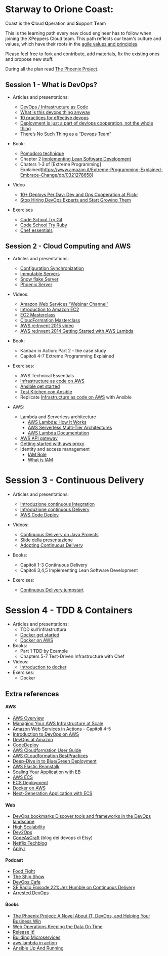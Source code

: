 # Starway to Orione Coast:

Coast is the **C**loud **O**peration and **S**upport **T**eam

This is the learning path every new cloud engineer has to follow when joining the XPeppers Cloud team.
This path reflects our team's culture and values, which have their roots in the [agile values and principles](http://agilemanifesto.org/).

Please feel free to fork and contribute, add materials, fix the existing ones and propose new stuff.

During all the plan read [The Phoenix Project](https://books.google.it/books/about/The_Phoenix_Project.html?id=qaRODgAAQBAJ).

## Session 1 - What is DevOps?

* Articles and presentations:

    * [DevOps / Infrastructure as Code](https://docs.google.com/presentation/d/1Xkr2ioe6cXD9jFM9ETRCm4e-NPoLi_54n_u1yCgHAA4/edit#slide=id.g9b7ec55c6_0_0)
    * [What is this devops thing anyway](http://www.jedi.be/blog/2010/02/12/what-is-this-devops-thing-anyway/)
    * [10 practices for effective devops](http://www.drdobbs.com/architecture-and-design/top-10-practices-for-effective-devops/240149363)
    * [Deployment is just a part of dev/ops cooperation, not the whole thing](http://www.kitchensoap.com/2009/12/12/devops-cooperation-doesnt-just-happen-with-deployment/)
    * [There’s No Such Thing as a “Devops Team”](http://continuousdelivery.com/2012/10/theres-no-such-thing-as-a-devops-team/)
    

* Book: 
    * [Pomodoro technique](https://francescocirillo.com/products/the-pomodoro-technique)
    * Chapter 2 [Implementing Lean Software Development](https://www.amazon.it/Implementing-Lean-Software-Development-Addison-Wesley-ebook/dp/B00HNB3VQE)
    * Chaters 1-3 of [Extreme Programming] Explained(https://www.amazon.it/Extreme-Programming-Explained-Embrace-Change/dp/0321278658)
    
* Video

    * [10+ Deploys Per Day: Dev and Ops Cooperation at Flickr](https://www.youtube.com/watch?v=LdOe18KhtT4)
    * [Stop Hiring DevOps Experts and Start Growing Them](https://www.youtube.com/watch?v=6m9nCtyn6kE)
    

* Exercises
    * [Code School Try Git](https://try.github.io/levels/1/challenges/1)
    * [Code School Try Ruby](https://www.codeschool.com/courses/try-ruby)
    * [Chef essentials](https://learn.chef.io/#/)

## Session 2 - Cloud Computing and AWS

* Articles and presentations:

    * [Configuration Synchronization](http://martinfowler.com/bliki/ConfigurationSynchronization.html)
    * [Immutable Servers](http://martinfowler.com/bliki/ImmutableServer.html)
    * [Snow flake Server](http://martinfowler.com/bliki/SnowflakeServer.html)
    * [Phoenix Server](http://martinfowler.com/bliki/PhoenixServer.html)

* Videos:
    * [Amazon Web Services “Webinar Channel”](https://www.youtube.com/channel/UCT-nPlVzJI-ccQXlxjSvJmw)
    * [Introduction to Amazon EC2](https://www.youtube.com/watch?v=A4V_QFLZgv4)
    * [EC2 Masterclass](https://www.youtube.com/watch?v=jLVPqoV4YjU)
    * [CloudFormation Masterclass](https://www.youtube.com/watch?v=6R44BADNJA8)
    * [AWS re:Invent 2015 video](https://www.youtube.com/watch?v=ZBxWZ9bgd44)
    * [AWS re:Invent 2014 Getting Started with AWS Lambda](https://www.youtube.com/watch?v=UFj27laTWQA)

* Book:
    * Kanban in Action: Part 2 - the case study
    * Capitoli 4-7 Extreme Programming Explained
    
* Exercises:
    * AWS Technical Essentials 
    * [Infrastructure as code on AWS](https://github.com/xpeppers/infrastructure-as-code-on-aws)
    * [Ansible get started](https://www.ansible.com/get-started)
    * [Test Kitchen con Ansible](https://github.com/neillturner/kitchen-ansible)
    * Replicate [Infrastructure as code on AWS](https://github.com/xpeppers/infrastructure-as-code-on-aws) with Ansible

* AWS:
    * Lambda and Serverless architecture
        * [AWS Lambda: How It Works](http://docs.aws.amazon.com/lambda/latest/dg/lambda-introduction.html)
        * [AWS Serverless Multi-Tier Architectures](https://d0.awsstatic.com/whitepapers/AWS_Serverless_Multi-Tier_Architectures.pdf)
        * [AWS Lambda Documentation](https://aws.amazon.com/documentation/lambda/)
    * [AWS API gateway](https://aws.amazon.com/api-gateway/)
    * [Getting started with aws proxy](http://docs.aws.amazon.com/apigateway/latest/developerguide/getting-started-aws-proxy.html)
    * Identity and access management
        * [IAM Role](http://docs.aws.amazon.com/IAM/latest/UserGuide/id_roles.html)
        * [What is IAM](http://docs.aws.amazon.com/IAM/latest/UserGuide/introduction.html)

Session 3 - Continuous Delivery
===============================

* Articles and presentations:
    * [Introduzione continuous Integration](http://www.martinfowler.com/articles/continuousIntegration.html)
    * [Introduzione continuous Delivery](http://www.martinfowler.com/bliki/ContinuousDelivery.html)
    * [AWS Code Deploy](http://docs.aws.amazon.com/codedeploy/latest/userguide/welcome.html)
    

* Videos:
    * [Continuous Delivery on Java Projects](https://www.youtube.com/watch?v=Y6juAsiurO4)
    * [Slide della presentazione](http://pt.slideshare.net/xpeppers/continuous-delivery-in-java)
    * [Adopting Continuous Delivery](https://www.youtube.com/watch?v=ZLBhVEo1OG4)
    
* Books:
    * Capitoli 1-3 Continuous Delivery
    * Capitoli 3,4,5 Implementing Lean Software Development
    
* Exercises:
    * [Continuous Delivery jumpstart](https://docs.google.com/presentation/d/1TONDWUBCbHsH27pi1EMsx1wfWyWQRX4f-bPZAULRHNo/edit#slide=id.gb3550ec09_2_0)
    

Session 4 - TDD & Containers
============================

* Articles and presentations:
    * TDD sull’infrastruttura
    * [Docker get started](https://docs.docker.com/mac/)
    * [Docker on AWS](https://d0.awsstatic.com/whitepapers/docker-on-aws.pdf)
* Books:
    * Part 1 TDD by Example
    * Chapters 5-7 Test-Driven Infrastructure with Chef
* Videos:
    * [Introduction to docker](https://training.docker.com/introduction-to-docker)
* Exercises:
    * Docker

## Extra references

#### AWS
* [AWS Overview](https://d36cz9buwru1tt.cloudfront.net/AWS_Overview.pdf)
* [Managing Your AWS Infrastructure at Scale](https://d0.awsstatic.com/whitepapers/managing-your-aws-infrastructure-at-scale.pdf)
* [Amazon Web Services in Actions](http://www.amazon.com/dp/1617292885/ref=rdr_ext_tmb) \- Capitoli 4-5
* [Introduction to DevOps on AWS](https://d0.awsstatic.com/whitepapers/AWS_DevOps.pdf)
* [DevOps at Amazon](https://www.youtube.com/watch?v=esEFaY0FDKc)
* [CodeDeploy](https://www.youtube.com/watch?v=A4NSyUbAEkw)
* [AWS Cloudformation User Guide](http://docs.aws.amazon.com/AWSCloudFormation/latest/UserGuide/cfn-ug.pdf)
* [AWS CLoudformation BestPractices](https://www.youtube.com/watch?v=fVMlxJJNmyA)
* [Deep-Dive in to Blue/Green Deployment](https://www.youtube.com/watch?v=aX54mhZbN58)
* [AWS Elastic Beanstalk](http://docs.aws.amazon.com/elasticbeanstalk/latest/dg/awseb-dg.pdf)
* [Scaling Your Application with EB](https://www.youtube.com/watch?v=nkj0GXgaRv8)
* [AWS ECS](http://docs.aws.amazon.com/AmazonECS/latest/developerguide/ecs-dg.pdf)
* [ECS Deployment](https://www.youtube.com/watch?v=o4w8opVCI-Q&list=PLhr1KZpdzukeH9VMPbNHMCXl_NrVc1JGe&index=6)
* [Docker on AWS](https://d0.awsstatic.com/whitepapers/docker-on-aws.pdf)
* [Next-Generation Application with ECS](https://www.youtube.com/watch?v=xIc3WT6kAVw)
    
#### Web
* [DevOps bookmarks Discover tools and frameworks in the DevOps landscape](http://www.devopsbookmarks.com/)
* [High Scalability](http://highscalability.com/)
* [Dev2Ops](http://dev2ops.org/)
* [CodeAsCraft](https://codeascraft.com/) (blog dei devops di Etsy)
* [Netflix Techblog](http://techblog.netflix.com/)
* [Aphyr](https://aphyr.com/)
    

#### Podcast
* [Food Fight](http://foodfightshow.org/)
* [The Ship Show](http://theshipshow.com/)
* [DevOps Cafe](http://devopscafe.org/)
* [SE Radio Episode 221: Jez Humble on Continuous Delivery](http://www.se-radio.net/2015/02/episode-221-jez-humble-on-continuous-delivery/)
* [Arrested DevOps](https://sysadmincasts.com/)
    

#### Books

* [The Phoenix Project: A Novel About IT, DevOps, and Helping Your Business Win](http://www.amazon.it/The-Phoenix-Project-Helping-Business/dp/0988262592)
* [Web Operations Keeping the Data On Time](http://www.amazon.com/Web-Operations-Keeping-Data-Time-ebook/dp/B0043M4Z34)
* [Release It!](https://pragprog.com/book/mnee/release-it)
* [Building Microservices](http://shop.oreilly.com/product/0636920033158.do)
* [aws lambda in action](https://manning-content.s3.amazonaws.com/download/2/21876e3-e4f1-4e3b-a842-ed68253b156d/Poccia_AWSLambda_MEAP_V01_ch1.pdf)
* [Ansible Up And Running](http://shop.oreilly.com/product/0636920065500.do)